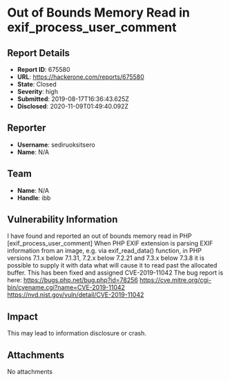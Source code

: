 # Out of Bounds Memory Read in exif_process_user_comment

## Report Details
- **Report ID**: 675580
- **URL**: https://hackerone.com/reports/675580
- **State**: Closed
- **Severity**: high
- **Submitted**: 2019-08-17T16:36:43.625Z
- **Disclosed**: 2020-11-09T01:49:40.092Z

## Reporter
- **Username**: sediruoksitsero
- **Name**: N/A

## Team
- **Name**: N/A
- **Handle**: ibb

## Vulnerability Information
I have found and reported an out of bounds memory read in PHP [exif_process_user_comment]
When PHP EXIF extension is parsing EXIF information from an image, e.g. via exif_read_data() function, in PHP versions 7.1.x below 7.1.31, 7.2.x below 7.2.21 and 7.3.x below 7.3.8 it is possible to supply it with data what will cause it to read past the allocated buffer.
This has been fixed and assigned CVE-2019-11042
The bug report is here: https://bugs.php.net/bug.php?id=78256
https://cve.mitre.org/cgi-bin/cvename.cgi?name=CVE-2019-11042
https://nvd.nist.gov/vuln/detail/CVE-2019-11042

## Impact

This may lead to information disclosure or crash.

## Attachments
No attachments
